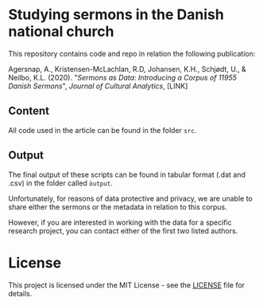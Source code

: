 # Studying sermons in the Danish national church

This repository contains code and repo in relation the following publication:

Agersnap, A., Kristensen-McLachlan, R.D, Johansen, K.H., Schjødt, U., & Neilbo, K.L. (2020). "*Sermons as Data: Introducing a Corpus of 11955 Danish Sermons*", *Journal of Cultural Analytics*, [LINK]

## Content

All code used in the article can be found in the folder ```src```. 


## Output

The final output of these scripts can be found in tabular format (.dat and .csv) in the folder called ```òutput```.

Unfortunately, for reasons of data protective and privacy, we are unable to share either the sermons or the metadata in relation to this corpus.

However, if you are interested in working with the data for a specific research project, you can contact either of the first two listed authors.


# License

This project is licensed under the MIT License - see the [LICENSE](LICENSE) file for details.
